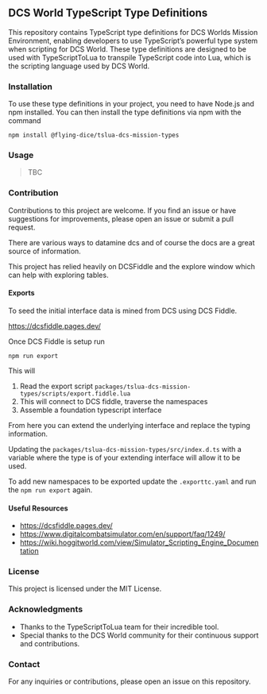 ## DCS World TypeScript Type Definitions

This repository contains TypeScript type definitions for DCS Worlds Mission Environment, enabling developers to use TypeScript’s powerful type system when scripting for DCS World. These type definitions are designed to be used with TypeScriptToLua to transpile TypeScript code into Lua, which is the scripting language used by DCS World.

### Installation

To use these type definitions in your project, you need to have Node.js and npm installed. You can then install the type definitions via npm with the command 

```shell
npm install @flying-dice/tslua-dcs-mission-types
```

### Usage

> TBC

### Contribution

Contributions to this project are welcome. If you find an issue or have suggestions for improvements, please open an issue or submit a pull request.

There are various ways to datamine dcs and of course the docs are a great source of information.

This project has relied heavily on DCSFiddle and the explore window which can help with exploring tables.

#### Exports

To seed the initial interface data is mined from DCS using DCS Fiddle.

https://dcsfiddle.pages.dev/

Once DCS Fiddle is setup run 

```shell
npm run export
```

This will
1. Read the export script `packages/tslua-dcs-mission-types/scripts/export.fiddle.lua`
2. This will connect to DCS fiddle, traverse the namespaces
3. Assemble a foundation typescript interface

From here you can extend the underlying interface and replace the typing information.

Updating the `packages/tslua-dcs-mission-types/src/index.d.ts` with a variable where the type is of your extending interface will allow it to be used.

To add new namespaces to be exported update the `.exporttc.yaml` and run the `npm run export` again.

#### Useful Resources
- https://dcsfiddle.pages.dev/
- https://www.digitalcombatsimulator.com/en/support/faq/1249/
- https://wiki.hoggitworld.com/view/Simulator_Scripting_Engine_Documentation

### License

This project is licensed under the MIT License.

### Acknowledgments

- Thanks to the TypeScriptToLua team for their incredible tool.
- Special thanks to the DCS World community for their continuous support and contributions.

### Contact

For any inquiries or contributions, please open an issue on this repository.